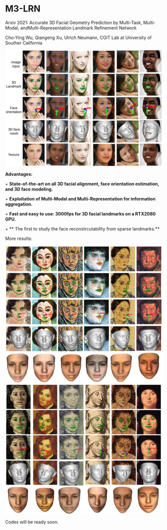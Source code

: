 # M3-LRN
Arxiv 2021: Accurate 3D Facial Geometry Prediction by Multi-Task, Multi-Modal, andMulti-Representation Landmark Refinement Network

Cho-Ying Wu, Qiangeng Xu, Ulrich Neumann, CGIT Lab at University of Souther California

<img src='demo/teaser.png'>

**Advantages:**

\+ **State-of-the-art on all 3D facial alignment, face orientation estimation, and 3D face modeling.**

\+ **Exploitation of Multi-Modal and Multi-Representation for information aggregation.**

\+ **Fast and easy to use: 3000fps for 3D facial landmarks  on a RTX2080 GPU.**

\+ ** The first to study the face reconstrcutability from sparse landmarks.**

More results:

<img src='demo/AF-1.png'>

<img src='demo/AF-2.png'>

Codes will be ready soon.
